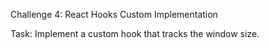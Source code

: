 Challenge 4: React Hooks Custom Implementation

Task: Implement a custom hook that tracks the window size.